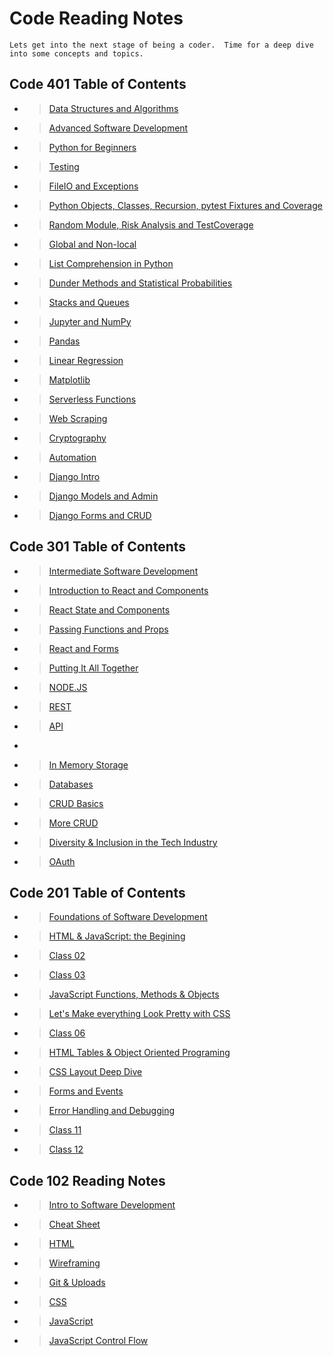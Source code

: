 # Code Reading Notes

    Lets get into the next stage of being a coder.  Time for a deep dive into some concepts and topics.  

## Code 401 Table of Contents

- > [Data Structures and Algorithms](readingnotes401/data-structures-algorithms.md)

- > [Advanced Software Development](readingnotes401/README.md)

- > [Python for Beginners](readingnotes401/class-01.md)

- > [Testing](readingnotes401/class-02.md)

- > [FileIO and Exceptions](readingnotes401/class-03.md)

- > [Python Objects, Classes, Recursion, pytest Fixtures and Coverage](readingnotes401/class-04.md)

- > [Random Module, Risk Analysis and TestCoverage](readingnotes401/class-06.md)

- > [Global and Non-local](readingnotes401/class-07.md)

- > [List Comprehension in Python](readingnotes401/class-08.md)

- > [Dunder Methods and Statistical Probabilities](readingnotes401/class-09.md)

- > [Stacks and Queues](readingnotes401/class-10.md)

- > [Jupyter and NumPy](readingnotes401/class-11.md)

- > [Pandas](readingnotes401/class-12.md)

- > [Linear Regression](readingnotes401/class-13.md)

- > [Matplotlib](readingnotes401/class-14.md)

- > [Serverless Functions](readingnotes401/class-16.md)

- > [Web Scraping](readingnotes401/class-17.md)

- > [Cryptography](readingnotes401/class-18.md)

- > [Automation](readingnotes401/class-19.md)

- > [Django Intro](readingnotes401/class-26.md)

- > [Django Models and Admin](readingnotes401/class-27.md)

- > [Django Forms and CRUD](readingnotes401/class-28.md)

## Code 301 Table of Contents

- > [Intermediate Software Development](readingnotes301/README.md)

- > [Introduction to React and Components](readingnotes301/class-01.md)

- > [React State and Components](readingnotes301/class-02.md)

- > [Passing Functions and Props](readingnotes301/class-03.md)

- > [React and Forms](readingnotes301/class-04.md)

- > [Putting It All Together](readingnotes301/class-05.md)

- > [NODE.JS](readingnotes301/class-06.md)

- > [REST](readingnotes301/class-07.md)

- > [API](readingnotes301/class-08.md)

- > [](readingnotes301/class-09.md)

- > [In Memory Storage](readingnotes301/class-10.md)

- > [Databases](readingnotes301/class-11.md)

- > [CRUD Basics](readingnotes301/class-12.md)

- > [More CRUD](readingnotes301/class-13.md)

- > [Diversity & Inclusion in the Tech Industry](readingnotes301/class-14.md)

- > [OAuth](readingnotes301/class-15.md)

## Code 201 Table of Contents

- > [Foundations of Software Development](readingnotes201/README.md)

- > [HTML & JavaScript: the Begining](readingnotes201/class-01.md)

- > [Class 02](readingnotes201/class-02.md)

- > [Class 03](readingnotes201/class-03.md)

- > [JavaScript Functions, Methods & Objects](readingnotes201/class-04.md)

- > [Let's Make everything Look Pretty with CSS](readingnotes201/class-05.md)

- > [Class 06](readingnotes201/class-06.md)

- > [HTML Tables & Object Oriented Programing](readingnotes201/class-07.md)

- > [CSS Layout Deep Dive](readingnotes201/class-08.md)

- > [Forms and Events](readindnotes201/class-09.md)

- > [Error Handling and Debugging](readingnotes201/class-10.md)

- > [Class 11](readingnotes201/class-06.md)

- > [Class 12](readingnotes201/class-06.md)

## Code 102 Reading Notes

- > [Intro to Software Development](readingnotes102/README.md)

- > [Cheat Sheet](readingnotes102/cheat-sheet.md)

- > [HTML](readingnotes102/html-reading.md)

- > [Wireframing](readingnotes102/wireframe-reading-notes.md)

- > [Git & Uploads](readingnotes102/git-uploads.md)

- > [CSS](readingnotes102/css-reading.md)

- > [JavaScript](readingnotes102/JavaScript-reading.md)

- > [JavaScript Control Flow](readingnotes102/JavaScript-Control-Flow.md)
